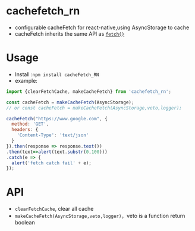 # cachefetch_rn

+ configurable cacheFetch for react-native,using AsyncStorage to cache 
+ cacheFetch inherits the same API as [`fetch()`](https://developer.mozilla.org/en-US/docs/Web/API/WindowOrWorkerGlobalScope/fetch)

# Usage
+ Install :`npm install cacheFetch_RN`
+ example:


```js
import {clearFetchCache, makeCacheFetch} from 'cachefetch_rn';

const cacheFetch = makeCacheFetch(AsyncStorage);
// or const cacheFetch = makeCacheFetch(AsyncStorage,veto,logger);

cacheFetch("https://www.google.com", {
  method: 'GET',
  headers: {
    'Content-Type': 'text/json'
  }
}).then(response => response.text())
.then(text=>alert(text.substr(0,100)))
.catch(e => {
  alert('fetch catch fail' + e);
});
```

# API
+ `clearFetchCache`, clear all cache
+ `makeCacheFetch(AsyncStorage,veto,logger)`，veto is a function return boolean

